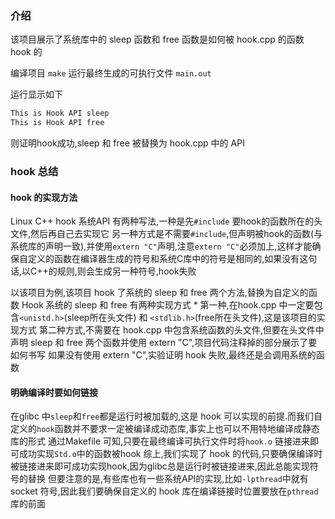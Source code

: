 ### 介绍
该项目展示了系统库中的 sleep 函数和 free 函数是如何被 hook.cpp 的函数 hook 的

编译项目 `make`
运行最终生成的可执行文件 `main.out`

运行显示如下
```bash
This is Hook API sleep
This is Hook API free
```
则证明hook成功,sleep 和 free 被替换为 hook.cpp 中的 API

### hook 总结
#### hook 的实现方法
Linux C++ hook 系统API 有两种写法,一种是先`#include` 要hook的函数所在的头文件,然后再自己去实现它
另一种方式是不需要`#include`,但声明被hook的函数(与系统库的声明一致),并使用`extern "C"`声明,注意`extern "C"`必须加上,这样才能确保自定义的函数在编译器生成的符号和系统C库中的符号是相同的,如果没有这句话,以C++的规则,则会生成另一种符号,hook失败

以该项目为例,该项目 hook 了系统的 sleep 和 free 两个方法,替换为自定义的函数
Hook 系统的 sleep 和 free 有两种实现方式 * 第一种,在hook.cpp 中一定要包含`<unistd.h>`(sleep所在头文件) 和 `<stdlib.h>`(free所在头文件),这是该项目的实现方式
第二种方式,不需要在 hook.cpp 中包含系统函数的头文件,但要在头文件中声明 sleep 和 free 两个函数并使用 extern "C",项目代码注释掉的部分展示了要如何书写
如果没有使用 extern "C",实验证明 hook 失败,最终还是会调用系统的函数

#### 明确编译时要如何链接
在glibc 中`sleep`和`free`都是运行时被加载的,这是 hook 可以实现的前提.而我们自定义的`hook`函数并不要求一定被编译成动态库,事实上也可以不用特地编译成静态库的形式
通过Makefile 可知,只要在最终编译可执行文件时将`hook.o` 链接进来即可成功实现`Std.o`中的函数被hook
综上,我们实现了 hook 的代码,只要确保编译时被链接进来即可成功实现hook,因为glibc总是运行时被链接进来,因此总能实现符号的替换
但要注意的是,有些库也有一些系统API的实现,比如`-lpthread`中就有 socket 符号,因此我们要确保自定义的 hook 库在编译链接时位置要放在`pthread`库的前面
